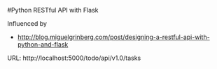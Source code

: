 #Python RESTful API with Flask

Influenced by
- http://blog.miguelgrinberg.com/post/designing-a-restful-api-with-python-and-flask

URL: http://localhost:5000/todo/api/v1.0/tasks
